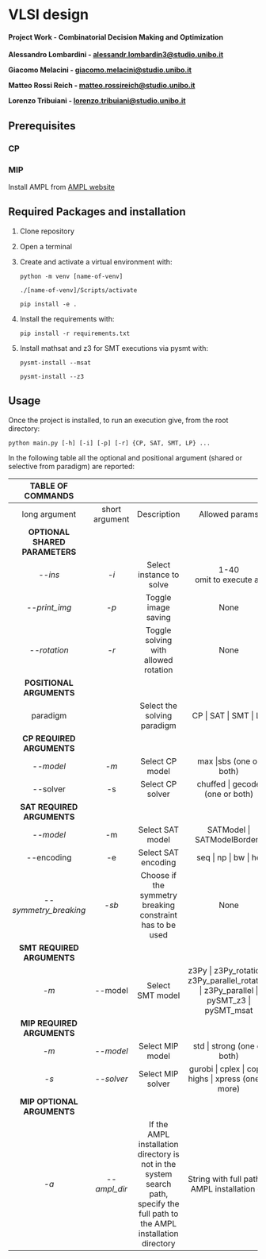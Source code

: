 # VLSI design

#### Project Work - Combinatorial Decision Making and Optimization

**Alessandro Lombardini - alessandr.lombardin3@studio.unibo.it**

**Giacomo Melacini - giacomo.melacini@studio.unibo.it**

**Matteo Rossi Reich - matteo.rossireich@studio.unibo.it**

**Lorenzo Tribuiani - lorenzo.tribuiani@studio.unibo.it**

## Prerequisites

### CP

### MIP

Install AMPL from [AMPL website](https://portal.ampl.com/account/ampl/login)

## Required Packages and installation
1. Clone repository

2.  Open a terminal

3. Create and activate a virtual environment with:

   ```python -m venv [name-of-venv]```

   ```./[name-of-venv]/Scripts/activate ```

   ```pip install -e . ```

4. Install the requirements with:

   ```pip install -r requirements.txt```  
   
5. Install mathsat and z3 for SMT executions via pysmt with:

   ```pysmt-install --msat```  

   ```pysmt-install --z3```  

## Usage

Once the project is installed, to run an execution give, from the root directory:  


 ```python main.py [-h] [-i] [-p] [-r] {CP, SAT, SMT, LP} ...```  

 In the following table all the optional and positional argument (shared or selective from paradigm) are reported:  

| TABLE OF COMMANDS ||                             |                |
| :-----------: | :------------: | :---------: | :------------: |
| long argument | short argument | Description | Allowed params |
| **OPTIONAL SHARED PARAMETERS** |                |             |                |
| *--ins* | *-i* | Select instance to solve | 1-40<br />omit to execute all |
| *--print_img* | *-p* | Toggle image saving | None |
| *--rotation* | *-r* | Toggle solving with allowed rotation | None |
| **POSITIONAL ARGUMENTS** |                |             |                |
| paradigm |                | Select the solving paradigm | CP \| SAT \| SMT \| LP |
| **CP REQUIRED ARGUMENTS** |                |             |                |
| *--model* | *-m* | Select CP model | max \|sbs (one or both) |
| --solver | -s | Select CP solver | chuffed \| gecode (one or both) |
| **SAT REQUIRED ARGUMENTS** |  |  |  |
| *--model* | -m | Select SAT model | SATModel \| SATModelBorders |
| --encoding | -e | Select SAT encoding | seq \| np \| bw \| he |
| *--symmetry_breaking* | *-sb* | Choose if the symmetry breaking constraint has to be used | None |
| **SMT REQUIRED ARGUMENTS** |  |  |  |
| *-m* | --model | Select SMT model | z3Py \| z3Py_rotation \| z3Py_parallel_rotation \| z3Py_parallel \| pySMT_z3 \| pySMT_msat |
| **MIP REQUIRED ARGUMENTS** |  |  |  |
| *-m* | *--model* | Select MIP model | std \| strong (one or both) |
| *-s* | *--solver* | Select MIP solver | gurobi \| cplex \| copt \| highs \| xpress (one or more) |
| **MIP OPTIONAL ARGUMENTS** |  |  |  |
| *-a* | *--ampl_dir* | If the AMPL installation directory is not in the system search path, specify the full path to the AMPL installation directory | String with full path to AMPL installation dir |


